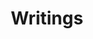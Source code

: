 ---
layout: feed-page
title: Writings
permalink: /writings
category: writings
nav-order: 3
icon: 💻
---